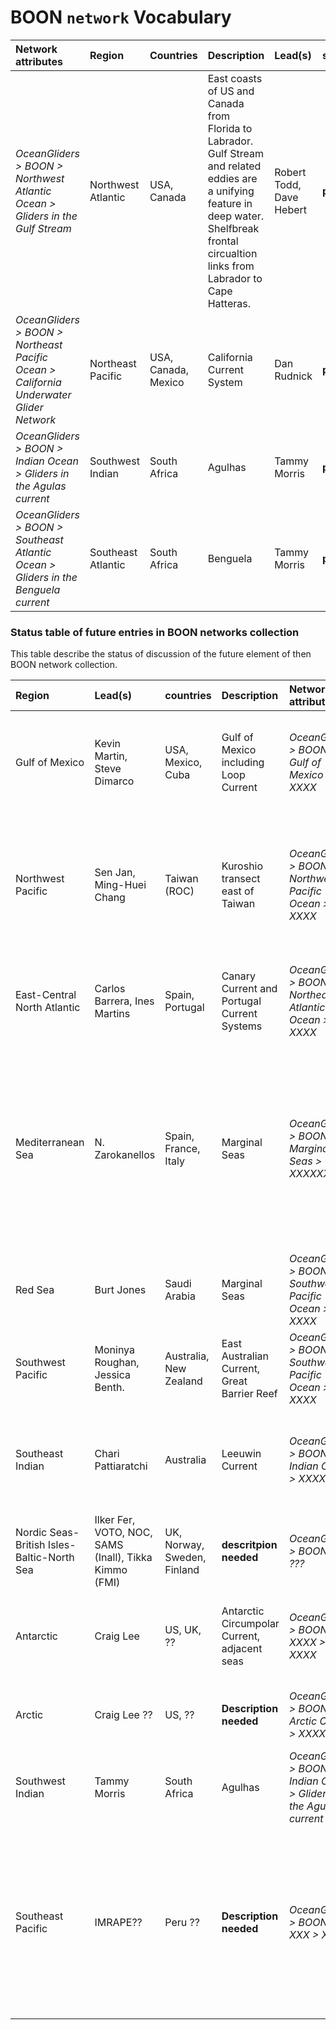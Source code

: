 # BOON `network` Vocabulary
| Network attributes | Region | Countries| Description | Lead(s) | status |
|:--------|:--------|:--------|:--------|:--------|:--------|
| *OceanGliders > BOON > Northwest Atlantic Ocean > Gliders in the Gulf Stream* | Northwest Atlantic  |  USA, Canada | East coasts of US and Canada from Florida to Labrador. Gulf Stream and related eddies are a unifying feature in deep water. Shelfbreak frontal circualtion links from Labrador to Cape Hatteras. | Robert Todd, Dave Hebert   | **published** |
| *OceanGliders > BOON > Northeast Pacific Ocean > California Underwater Glider Network* | Northeast Pacific  | USA, Canada, Mexico | California Current System |   Dan Rudnick   |  **published**  |
| *OceanGliders > BOON > Indian Ocean > Gliders in the Agulas current* | Southwest Indian |  South Africa | Agulhas |  Tammy Morris   | **published** |
| *OceanGliders > BOON > Southeast Atlantic Ocean > Gliders in the Benguela current* | Southeast Atlantic   | South Africa | Benguela |   Tammy Morris   | **published** |


### Status table of future entries in BOON networks collection

This table describe the status of discussion of the future element of then BOON network collection. 

| Region   | Lead(s)     | countries| Description | Network attributes | status | Notes |
|:--------|:--------|:--------|:--------|:--------|:--------|:--------|
| Gulf of Mexico  |  Kevin Martin, Steve Dimarco|  USA, Mexico, Cuba | Gulf of Mexico including Loop Current | *OceanGliders > BOON > Gulf of Mexico > XXXX* | pending | Add BOON ST member from Gulf, possibly Mexico? Kevin Martin?, Is Gulf of Mexico a marginal sea ? |
| Northwest Pacific    |   Sen Jan, Ming-Huei Chang   |  Taiwan (ROC) | Kuroshio transect east of Taiwan | *OceanGliders > BOON > Northwest Pacific Ocean > XXXX* |  pending | Name needed, Zonal section K1-K2 and triangle tracks N1-N2-N3. Expand to include seas, Mindanao; Japan, Korea, PRC, ONR-folks |
| East-Central North Atlantic  |  Carlos Barrera, Ines Martins   |  Spain, Portugal | Canary Current and Portugal Current Systems | *OceanGliders > BOON > Northeast Atlantic Ocean > XXXX* | pending | Network name needed, Section from Nazare Canyon to Gran Canaria island |
| Mediterranean Sea |   N. Zarokanellos   |  Spain, France, Italy | Marginal Seas | *OceanGliders > BOON > Marginal Seas > XXXXXX* | pending | Network name needed, Add BOON members from Eastern Mediterranean Sea (Greece, Cyprus), Eastern, western med and Adriatic should be splited in different BOON networks  |
| Red Sea   |  Burt Jones | Saudi Arabia | Marginal Seas | *OceanGliders > BOON > Southwest Pacific Ocean > XXXX* | pending | Network name needed |
| Southwest Pacific  |   Moninya Roughan, Jessica Benth.   |  Australia, New Zealand | East Australian Current, Great Barrier Reef | *OceanGliders > BOON > Southwest Pacific Ocean > XXXX* |  pending | Network name needed |
| Southeast Indian  |  Chari Pattiaratchi   | Australia | Leeuwin Current | *OceanGliders > BOON > Indian Ocean > XXXX* | pending |  Need to engage Chari, possibility to request NCEI to add Southeast Indian Ocean ? |
| Nordic Seas-British Isles-Baltic-North Sea  |  Ilker Fer, VOTO, NOC, SAMS (Inall), Tikka Kimmo (FMI) | UK, Norway, Sweden, Finland | **descritpion needed** | *OceanGliders > BOON > ???* | pending  |  This is a too large region, need to split into many BOON Networks |
| Antarctic  |  Craig Lee  | US, UK, ?? | Antarctic Circumpolar Current, adjacent seas | *OceanGliders > BOON > XXXX > XXXX* | pending | Antarctic is not an NCEI sean name. Shall we refine the NCEI sea name  |
| Arctic |   Craig Lee ?? |  US, ?? | **Description needed**  | *OceanGliders > BOON > Arctic Ocean > XXXX* | pending | Network name needed, Is Arctic Ocean precise enough ? |
| Southwest Indian    |  Tammy Morris   | South Africa | Agulhas | *OceanGliders > BOON > Indian Ocean > Gliders in the Agulas current* | **published** | is Indian Ocean too large, can we request a new entry to NCEI ? |
| Southeast Pacific |  IMRAPE?? | Peru ?? | **Description needed** | *OceanGliders > BOON > XXX > XXX*  | pending | network name needed, NCEI sea name needed: "South Pacific Ocean" / Southeast Pacific Ocean (limit-140 W) / Equatorial Pacific Ocean ; can we request a new entry to NCEI ?|

